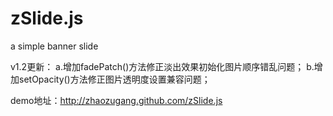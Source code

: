 zSlide.js
=========

a simple banner slide

v1.2更新：
a.增加fadePatch()方法修正淡出效果初始化图片顺序错乱问题；
b.增加setOpacity()方法修正图片透明度设置兼容问题；

demo地址：http://zhaozugang.github.com/zSlide.js